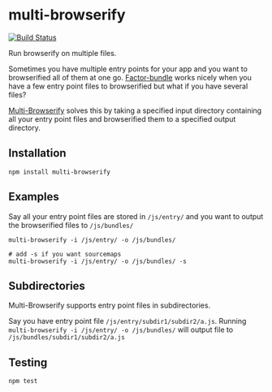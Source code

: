 # multi-browserify
[![Build Status](https://travis-ci.org/pirsquare/multi-browserify.svg?branch=master)](https://travis-ci.org/pirsquare/multi-browserify)

Run browserify on multiple files.

Sometimes you have multiple entry points for your app and you want to browserified all of them at one go. [Factor-bundle](https://github.com/substack/factor-bundle) works nicely when you have a few entry point files to browserified but what if you have several files?

[Multi-Browserify](https://github.com/pirsquare/multi-browserify) solves this by taking a specified input directory containing all your entry point files and browserified them to a specified output directory.


## Installation

    npm install multi-browserify

## Examples
Say all your entry point files are stored in `/js/entry/` and you want to output the browserified files to `/js/bundles/`
```shell
multi-browserify -i /js/entry/ -o /js/bundles/

# add -s if you want sourcemaps
multi-browserify -i /js/entry/ -o /js/bundles/ -s
```

## Subdirectories
Multi-Browserify supports entry point files in subdirectories.

Say you have entry point file `/js/entry/subdir1/subdir2/a.js`.
Running `multi-browserify -i /js/entry/ -o /js/bundles/` will output file to `/js/bundles/subdir1/subdir2/a.js`


## Testing

    npm test